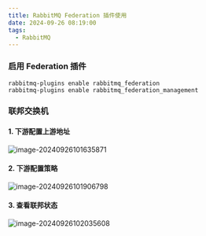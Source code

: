 ```yaml
---
title: RabbitMQ Federation 插件使用
date: 2024-09-26 08:19:00
tags:
  - RabbitMQ
---
```


### 启用 Federation 插件

~~~shell
rabbitmq-plugins enable rabbitmq_federation
rabbitmq-plugins enable rabbitmq_federation_management
~~~

### 联邦交换机

#### 1. 下游配置上游地址

![image-20240926101635871](/Users/linchangkun/workspace/linck/hexo/blog/source/_posts/.assets/image-20240926101635871.png)

#### 2. 下游配置策略

![image-20240926101906798](/Users/linchangkun/workspace/linck/hexo/blog/source/_posts/.assets/image-20240926101906798.png)

#### 3. 查看联邦状态

![image-20240926102035608](/Users/linchangkun/workspace/linck/hexo/blog/source/_posts/.assets/image-20240926102035608.png)